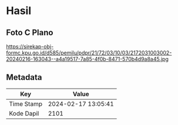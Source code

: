 # Hasil

## Foto C Plano

https://sirekap-obj-formc.kpu.go.id/d585/pemilu/pdpr/21/72/03/10/03/2172031003002-20240216-163043--a4a19517-7a85-4f0b-8471-570b4d9a8a45.jpg


## Metadata

| Key        | Value               |
| ---------- | ------------------- |
| Time Stamp | 2024-02-17 13:05:41 |
| Kode Dapil | 2101                |



